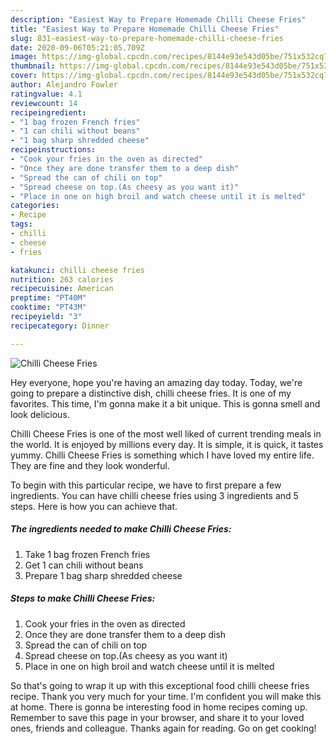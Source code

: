 ```yaml
---
description: "Easiest Way to Prepare Homemade Chilli Cheese Fries"
title: "Easiest Way to Prepare Homemade Chilli Cheese Fries"
slug: 831-easiest-way-to-prepare-homemade-chilli-cheese-fries
date: 2020-09-06T05:21:05.709Z
image: https://img-global.cpcdn.com/recipes/8144e93e543d05be/751x532cq70/chilli-cheese-fries-recipe-main-photo.jpg
thumbnail: https://img-global.cpcdn.com/recipes/8144e93e543d05be/751x532cq70/chilli-cheese-fries-recipe-main-photo.jpg
cover: https://img-global.cpcdn.com/recipes/8144e93e543d05be/751x532cq70/chilli-cheese-fries-recipe-main-photo.jpg
author: Alejandro Fowler
ratingvalue: 4.1
reviewcount: 14
recipeingredient:
- "1 bag frozen French fries"
- "1 can chili without beans"
- "1 bag sharp shredded cheese"
recipeinstructions:
- "Cook your fries in the oven as directed"
- "Once they are done transfer them to a deep dish"
- "Spread the can of chili on top"
- "Spread cheese on top.(As cheesy as you want it)"
- "Place in one on high broil and watch cheese until it is melted"
categories:
- Recipe
tags:
- chilli
- cheese
- fries

katakunci: chilli cheese fries 
nutrition: 263 calories
recipecuisine: American
preptime: "PT40M"
cooktime: "PT43M"
recipeyield: "3"
recipecategory: Dinner

---
```



![Chilli Cheese Fries](https://img-global.cpcdn.com/recipes/8144e93e543d05be/751x532cq70/chilli-cheese-fries-recipe-main-photo.jpg)

Hey everyone, hope you're having an amazing day today. Today, we're going to prepare a distinctive dish, chilli cheese fries. It is one of my favorites. This time, I'm gonna make it a bit unique. This is gonna smell and look delicious.

Chilli Cheese Fries is one of the most well liked of current trending meals in the world. It is enjoyed by millions every day. It is simple, it is quick, it tastes yummy. Chilli Cheese Fries is something which I have loved my entire life. They are fine and they look wonderful.




To begin with this particular recipe, we have to first prepare a few ingredients. You can have chilli cheese fries using 3 ingredients and 5 steps. Here is how you can achieve that.

<!--inarticleads1-->

##### The ingredients needed to make Chilli Cheese Fries:

1. Take 1 bag frozen French fries
1. Get 1 can chili without beans
1. Prepare 1 bag sharp shredded cheese




<!--inarticleads2-->

##### Steps to make Chilli Cheese Fries:

1. Cook your fries in the oven as directed
1. Once they are done transfer them to a deep dish
1. Spread the can of chili on top
1. Spread cheese on top.(As cheesy as you want it)
1. Place in one on high broil and watch cheese until it is melted




So that's going to wrap it up with this exceptional food chilli cheese fries recipe. Thank you very much for your time. I'm confident you will make this at home. There is gonna be interesting food in home recipes coming up. Remember to save this page in your browser, and share it to your loved ones, friends and colleague. Thanks again for reading. Go on get cooking!
